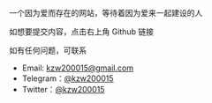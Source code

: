 一个因为爱而存在的网站，等待着因为爱来一起建设的人

如想要提交内容，点击右上角 Github 链接

如有任何问题，可联系
- Email: [kzw200015@gmail.com](mailto:kzw200015@gmail.com)
- Telegram：[@kzw200015](https://t.me/kzw200015)
- Twitter：[@kzw200015](https://twitter.com/kzw200015)